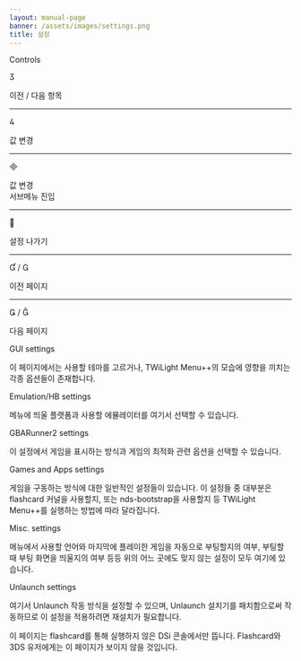 ```yaml
---
layout: manual-page
banner: /assets/images/settings.png
title: 설정
---
```


<div id="conrols" class="section-title">Controls</div>
<div class="section-body">
    <div class="button-action-group">
        <p class="button-action button">&#xE07D;</p>
        <p class="button-action-text">이전 / 다음 항목</p>
    </div>
    <hr>
    <div class="button-action-group">
        <p class="button-action button">&#xE07E;</p>
        <p class="button-action-text">값 변경</p>
    </div>
    <hr>
    <div class="button-action-group">
        <p class="button-action button">&#xE000;</p>
        <p class="button-action-text">값 변경<br>서브메뉴 진입</p>
    </div>
    <hr>
    <div class="button-action-group">
        <p class="button-action button">&#xE001;</p>
        <p class="button-action-text">설정 나가기</p>
    </div>
    <hr>
    <div class="button-action-group">
        <p class="button-action button">&#xE004; / &#xE002;</p>
        <p class="button-action-text">이전 페이지</p>
    </div>
    <hr>
    <div class="button-action-group">
        <p class="button-action button">&#xE003; / &#xE005;</p>
        <p class="button-action-text">다음 페이지</p>
    </div>
</div>

<div id="gui-settings" class="section-title">GUI settings</div>
<div class="section-body">
    <p>이 페이지에서는 사용할 테마를 고르거나, TWiLight Menu++의 모습에 영향을 끼치는 각종 옵션들이 존재합니다.</p>
</div>

<div id="emulation-hb-settings" class="section-title">Emulation/HB settings</div>
<div class="section-body">
    <p>메뉴에 띄울 플랫폼과 사용할 에뮬레이터를 여기서 선택할 수 있습니다.</p>
</div>

<div id="gbarunner2-settings" class="section-title">GBARunner2 settings</div>
<div class="section-body">
    <p>이 설정에서 게임을 표시하는 방식과 게임의 최적화 관련 옵션을 선택할 수 있습니다.</p>
</div>

<div id="games-and-apps-settings" class="section-title">Games and Apps settings</div>
<div class="section-body">
    <p>게임을 구동하는 방식에 대한 일반적인 설정들이 있습니다. 이 설정들 중 대부분은 flashcard 커널을 사용할지, 또는 nds-bootstrap을 사용할지 등 TWiLight Menu++를 실행하는 방법에 따라 달라집니다.</p>
</div>

<div id="misc-settings" class="section-title">Misc. settings</div>
<div class="section-body">
    <p>메뉴에서 사용할 언어와 마지막에 플레이한 게임을 자동으로 부팅할지의 여부, 부팅할 때 부팅 화면을 띄울지의 여부 등등 위의 어느 곳에도 맞지 않는 설정이 모두 여기에 있습니다.</p>
</div>

<div id="unlaunch-settings" class="section-title">Unlaunch settings</div>
<div class="section-body">
    <p>여기서 Unlaunch 작동 방식을 설정할 수 있으며, Unlaunch 설치기를 패치함으로써 작동하므로 이 설정을 적용하려면 재설치가 필요합니다.</p>
    <p>이 페이지는 flashcard를 통해 실행하지 않은 DSi 콘솔에서만 뜹니다. Flashcard와 3DS 유저에게는 이 페이지가 보이지 않을 것입니다.</p>
</div>
